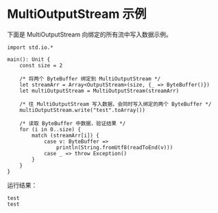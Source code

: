 # MultiOutputStream 示例

下面是 MultiOutputStream 向绑定的所有流中写入数据示例。
<!-- verify -->

```cangjie
import std.io.*

main(): Unit {
    const size = 2

    /* 将两个 ByteBuffer 绑定到 MultiOutputStream */
    let streamArr = Array<OutputStream>(size, {_ => ByteBuffer()})
    let multiOutputStream = MultiOutputStream(streamArr)

    /* 往 MultiOutputStream 写入数据，会同时写入绑定的两个 ByteBuffer */
    multiOutputStream.write("test".toArray())

    /* 读取 ByteBuffer 中数据，验证结果 */
    for (i in 0..size) {
        match (streamArr[i]) {
            case v: ByteBuffer =>
                println(String.fromUtf8(readToEnd(v)))
            case _ => throw Exception()
        }
    }
}
```

运行结果：

```text
test
test
```
